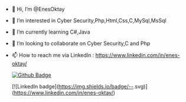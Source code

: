 - 👋 Hi, I’m @EnesOktay
- 👀 I’m interested in Cyber Security,Php,Html,Css,C,MySql,MsSql
- 🌱 I’m currently learning C#,Java
- 💞️ I’m looking to collaborate on Cyber Security,C and Php
- 📫 How to reach me via LinkedIn : https://www.linkedin.com/in/enes-oktay/


  [![Github Badge](https://img.shields.io/badge/-Github-000?style=quare&labelColor=000&logo=Github&logoColor=white&link=link)](https://github.com/EnesOktay) 
  
  [![LinkedIn badge]([https://img.shields.io/badge/<SUBJECT>-<STATUS>-<COLOR>](https://img.shields.io/badge/LinkedIn-0077B5?style=for-the-badge&logo=linkedin&logoColor=white
).svg)](https://www.linkedin.com/in/enes-oktay/)


<!---
EnesOktay/EnesOktay is a ✨ special ✨ repository because its `README.md` (this file) appears on your GitHub profile.
You can click the Preview link to take a look at your changes.
--->
